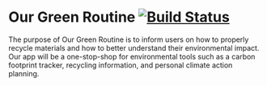 # Our Green Routine [![Build Status](https://travis-ci.org/mpontikes/Our-Green-Routine.svg?branch=master)](https://travis-ci.org/mpontikes/Our-Green-Routine)
The purpose of Our Green Routine is to inform users on how to properly recycle materials and how to better understand their environmental impact. Our app will be a one-stop-shop for environmental tools such as a carbon footprint tracker, recycling information, and personal climate action planning.

